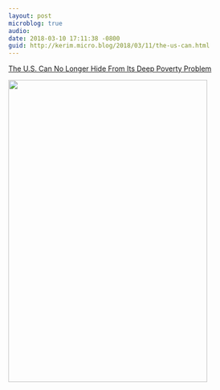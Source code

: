 ```yaml
---
layout: post
microblog: true
audio: 
date: 2018-03-10 17:11:38 -0800
guid: http://kerim.micro.blog/2018/03/11/the-us-can.html
---
```

[The U.S. Can No Longer Hide From Its Deep Poverty Problem](https://mobile.nytimes.com/2018/01/24/opinion/poverty-united-states.html?referer=https://getpocket.com/)

<img src="http://micro.oxus.net/uploads/2018/296c029f97.jpg" width="396" height="600" />
